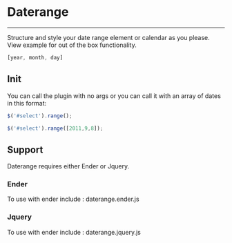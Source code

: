 # Daterange
----
Structure and style your date range element or calendar as you please. View example for out of the box functionality.

``` js
[year, month, day]
```

## Init

You can call the plugin with no args or you can call it with an array of dates in this format: 

``` js
$('#select').range();

$('#select').range([2011,9,8]);
```

## Support
Daterange requires either Ender or Jquery.

### Ender
To use with ender include : daterange.ender.js

### Jquery
To use with ender include : daterange.jquery.js